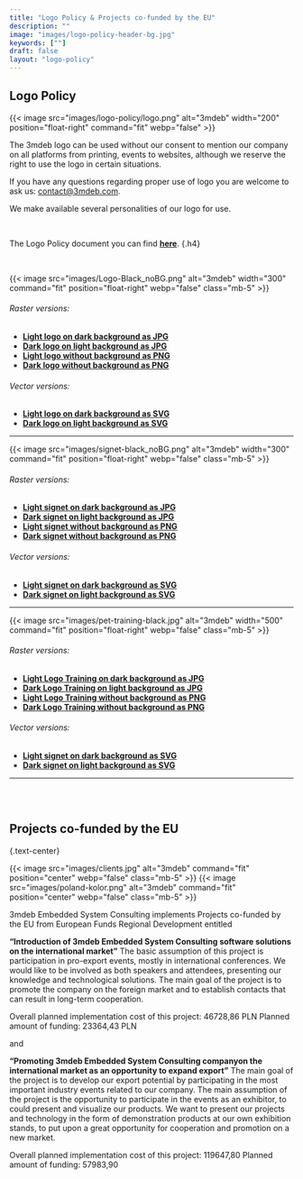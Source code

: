 ```yaml
---
title: "Logo Policy & Projects co-funded by the EU"
description: ""
image: "images/logo-policy-header-bg.jpg"
keywords: [""]
draft: false
layout: "logo-policy"
---
```


## Logo **Policy**


{{< image src="images/logo-policy/logo.png" alt="3mdeb" width="200" position="float-right" command="fit" webp="false" >}}

The 3mdeb logo can be used without our consent to mention our company on all platforms from printing, events to websites, although we reserve the right to use the logo in certain situations.

If you have any questions regarding proper use of logo you are welcome to ask us: [contact@3mdeb.com](mailto:contact@3mdeb.com).

We make available several personalities of our logo for use.

<br>

The Logo Policy document you can find [**here**](https://cloud.3mdeb.com/index.php/s/qTosp39fQPjg4ot).
{.h4}

<br>

{{< image src="images/Logo-Black_noBG.png" alt="3mdeb" width="300" command="fit" position="float-right"  webp="false" class="mb-5" >}}

###### Raster versions:
* [**Light logo on dark background as JPG**](https://cloud.3mdeb.com/index.php/s/H3n3rZwaEpZcXDS)
* [**Dark logo on light background as JPG**](https://cloud.3mdeb.com/index.php/s/Xoobn5LmzbFSrJe)
* [**Light logo without background as PNG**](https://cloud.3mdeb.com/index.php/s/P9nCCDJiCmDjy3P)
* [**Dark logo without background as PNG**](https://cloud.3mdeb.com/index.php/s/WSyXYRm4kxwjcq6)


###### Vector versions:
* [**Light logo on dark background as SVG**](https://cloud.3mdeb.com/index.php/s/zqdSdqZdbHf9zMd)
* [**Dark logo on light background as SVG**](https://cloud.3mdeb.com/index.php/s/j3nqzpgFCS4ENYN)

<hr class="separator mb-5">

{{< image src="images/signet-black_noBG.png" alt="3mdeb" width="300" command="fit" position="float-right"  webp="false" class="mb-5" >}}

###### Raster versions:
* [**Light signet on dark background as JPG**](https://cloud.3mdeb.com/index.php/s/j3Mn63WwtbkNbFw)
* [**Dark signet on light background as JPG**](https://cloud.3mdeb.com/index.php/s/b92HPNNX9zRA3wH)
* [**Light signet without background as PNG**](https://cloud.3mdeb.com/index.php/s/iXgpFE9p3r2f5jK)
* [**Dark signet without background as PNG**](https://cloud.3mdeb.com/index.php/s/2e9gpxpPXojCnAZ)

###### Vector versions:
* [**Light signet on dark background as SVG**](https://cloud.3mdeb.com/index.php/s/nisJGMdaYmG24ZT)
* [**Dark signet on light background as SVG**](https://cloud.3mdeb.com/index.php/s/s77sZrK4ztgwnTf)

<hr class="separator mb-5">

{{< image src="images/pet-training-black.jpg" alt="3mdeb" width="500" command="fit" position="float-right"  webp="false" class="mb-5" >}}

###### Raster versions:
* [**Light Logo Training on dark background as JPG**](https://cloud.3mdeb.com/index.php/s/GPdTmPskfq9wrSp)
* [**Dark Logo Training on light background as JPG**](https://cloud.3mdeb.com/index.php/s/xKme2xCdgDHMYBk)
* [**Light Logo Training without background as PNG**](https://cloud.3mdeb.com/index.php/s/8nWjBtdxeQPZeXd)
* [**Dark Logo Training without background as PNG**](https://cloud.3mdeb.com/index.php/s/TtFfDSZYt9RTyYY)

###### Vector versions:
* [**Light signet on dark background as SVG**](https://cloud.3mdeb.com/index.php/s/qRJnLGZ4odcfG9r)
* [**Dark signet on light background as SVG**](https://cloud.3mdeb.com/index.php/s/qmYyzLD8eCk2ioQ)

<hr class="separator mb-5">
<br><br>

## Projects **co-funded by the EU**
{.text-center}

{{< image src="images/clients.jpg" alt="3mdeb" command="fit" position="center" webp="false" class="mb-5" >}}
{{< image src="images/poland-kolor.png" alt="3mdeb" command="fit" position="center" webp="false" class="mb-5" >}}

<div class="text-center">
3mdeb Embedded System Consulting implements Projects co-funded by the EU from European Funds Regional Development entitled

**“Introduction of 3mdeb Embedded System Consulting software solutions on the international market”**
The basic assumption of this project is participation in pro-export events, mostly in international conferences. We would like to be involved as both speakers and attendees, presenting our knowledge and technological solutions. The main goal of the project is to promote the company on the foreign market and to establish contacts that can result in long-term cooperation.

Overall planned implementation cost of this project: 46728,86 PLN Planned amount of funding: 23364,43 PLN

and

**“Promoting 3mdeb Embedded System Consulting companyon the international market as an opportunity to expand export”**
The main goal of the project is to develop our export potential by participating in the most important industry events related to our company. The main assumption of the project is the opportunity to participate in the events as an exhibitor, to could present and visualize our products. We want to present our projects and technology in the form of demonstration products at our own exhibition stands, to put upon a great opportunity for cooperation and promotion on a new market.

Overall planned implementation cost of this project: 119647,80 Planned amount of funding: 57983,90
<div/>